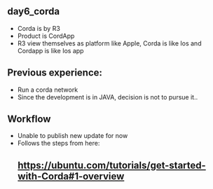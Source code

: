 ## day6_corda
- Corda is by R3
- Product is CordApp
- R3 view themselves as platform like Apple, Corda is like Ios and Cordapp is like Ios app

## Previous experience:
- Run a corda network
- Since the development is in JAVA, decision is not to pursue it..

## Workflow
- Unable to publish new update for now
- Follows the steps from here: 
  ## https://ubuntu.com/tutorials/get-started-with-Corda#1-overview
